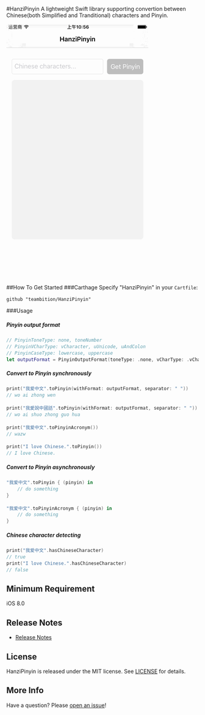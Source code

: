 #HanziPinyin
A lightweight Swift library supporting convertion between Chinese(both Simplified and Tranditional) characters and Pinyin.

![Example](Gif/HanziPinyinExample.gif "HanziPinyinExample")

##How To Get Started
###Carthage
Specify "HanziPinyin" in your ```Cartfile```:
```ogdl 
github "teambition/HanziPinyin"
```

###Usage
##### Pinyin output format
```swift
// PinyinToneType: none, toneNumber
// PinyinVCharType: vCharacter, uUnicode, uAndColon
// PinyinCaseType: lowercase, uppercase
let outputFormat = PinyinOutputFormat(toneType: .none, vCharType: .vCharacter, caseType: .lowercase)
```
#####  Convert to Pinyin synchronously
```swift
print("我爱中文".toPinyin(withFormat: outputFormat, separator: " "))
// wo ai zhong wen

print("我愛說中國話".toPinyin(withFormat: outputFormat, separator: " "))
// wo ai shuo zhong guo hua

print("我爱中文".toPinyinAcronym())
// wazw

print("I love Chinese.".toPinyin())
// I love Chinese.
```

#####  Convert to Pinyin asynchronously
```swift
"我爱中文".toPinyin { (pinyin) in
    // do something
}

"我爱中文".toPinyinAcronym { (pinyin) in
    // do something
}
```

#####  Chinese character detecting
```swift
print("我爱中文".hasChineseCharacter)
// true
print("I love Chinese.".hasChineseCharacter)
// false
```

## Minimum Requirement
iOS 8.0

## Release Notes
* [Release Notes](https://github.com/teambition/HanziPinyin/releases)

## License
HanziPinyin is released under the MIT license. See [LICENSE](https://github.com/teambition/HanziPinyin/blob/master/LICENSE.md) for details.

## More Info
Have a question? Please [open an issue](https://github.com/teambition/HanziPinyin/issues/new)!
